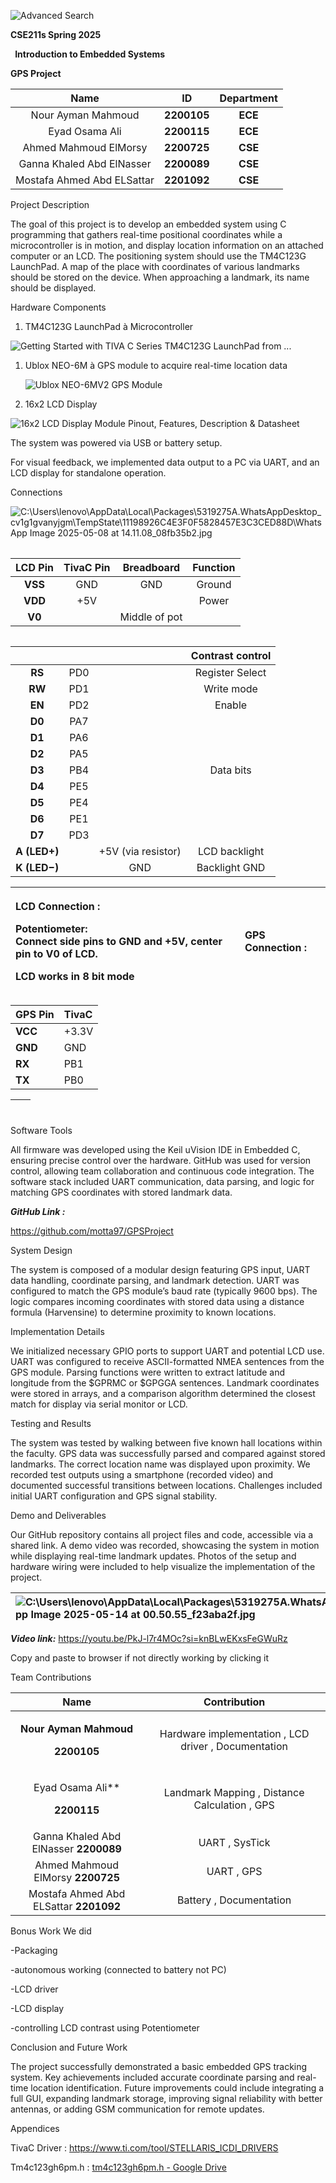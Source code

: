 ﻿![Advanced Search](Aspose.Words.818f480c-ae9a-42c3-83ef-137d61d6c7f9.001.png)

**CSE211s Spring 2025**

` `**Introduction to Embedded Systems** 

**GPS Project**

|Name|ID|Department|
| :-: | :-: | :-: |
|Nour  Ayman Mahmoud |**2200105**|**ECE**|
|Eyad Osama Ali|**2200115**|**ECE**|
|Ahmed Mahmoud ElMorsy|**2200725**|**CSE**|
|Ganna Khaled Abd ElNasser  |**2200089**|**CSE**|
|Mostafa Ahmed Abd ELSattar|**2201092**|**CSE**|

Project Description      

The goal of this project is to develop an embedded system using C programming that gathers real-time positional coordinates while a microcontroller is in motion, and display location information on an attached computer or an LCD. The positioning system should use the TM4C123G LaunchPad. A map of the place with coordinates of various landmarks should be stored on the device. When approaching a landmark, its name should be displayed.

Hardware Components

1. TM4C123G LaunchPad à Microcontroller

![Getting Started with TIVA C Series TM4C123G LaunchPad from ...](Aspose.Words.818f480c-ae9a-42c3-83ef-137d61d6c7f9.002.jpeg)

1. Ublox NEO-6M à GPS module to acquire real-time location data

   ![Ublox NEO-6MV2 GPS Module](Aspose.Words.818f480c-ae9a-42c3-83ef-137d61d6c7f9.003.jpeg)

1. 16x2 LCD Display 

![16x2 LCD Display Module Pinout, Features, Description & Datasheet](Aspose.Words.818f480c-ae9a-42c3-83ef-137d61d6c7f9.004.png)

The system was powered via USB or battery setup.

For visual feedback, we implemented data output to a PC via UART, and an LCD display for standalone operation.

Connections 

![C:\Users\lenovo\AppData\Local\Packages\5319275A.WhatsAppDesktop_cv1g1gvanyjgm\TempState\11198926C4E3F0F5828457E3C3CED88D\WhatsApp Image 2025-05-08 at 14.11.08_08fb35b2.jpg](Aspose.Words.818f480c-ae9a-42c3-83ef-137d61d6c7f9.005.jpeg)

|||
| :- | :- |

|**LCD Pin**|**TivaC Pin**|**Breadboard**|**Function**|
| :-: | :-: | :-: | :-: |
|**VSS**|GND|GND|Ground|
|**VDD**|+5V||Power|
|**V0**||Middle of pot||

||
| :-: |

||||Contrast control|
| :-: | :-: | :-: | :-: |
|**RS**|PD0||Register Select|
|**RW**|PD1||Write mode|
|**EN**|PD2||Enable|
|**D0**|PA7|||
|**D1**|PA6|||
|**D2**|PA5|||
|**D3**|PB4||Data bits|
|**D4**|PE5|||
|**D5**|PE4|||
|**D6**|PE1|||
|**D7**|PD3|||
|**A (LED+)**||+5V (via resistor)|LCD backlight|
|**K (LED−)**||GND|Backlight GND|

|<p>LCD Connection :</p><p></p><p></p><p></p><p></p><p></p><p></p><p></p><p></p><p></p><p></p><p></p><p></p><p></p><p></p><p></p><p></p><p></p><p></p><p></p><p></p><p></p><p>**Potentiometer:**<br>Connect side pins to **GND and +5V**, center pin to **V0** of LCD.</p><p></p><p>LCD works in 8 bit mode</p>|<p>GPS Connection :</p><p></p>|
| :- | :- |

|**GPS Pin**|**TivaC**|
| :- | :- |
|**VCC**|+3.3V|
|**GND**|GND|
|**RX**|PB1|
|**TX**|PB0|

||<p></p><p></p><p></p><p></p><p></p><p></p><p></p><p></p><p></p>|
| :- | :- |

Software Tools

All firmware was developed using the Keil uVision IDE in Embedded C, ensuring precise control over the hardware. GitHub was used for version control, allowing team collaboration and continuous code integration. The software stack included UART communication, data parsing, and logic for matching GPS coordinates with stored landmark data.

***GitHub Link :*** 

<https://github.com/motta97/GPSProject>

System Design

The system is composed of a modular design featuring GPS input, UART data handling, coordinate parsing, and landmark detection. UART was configured to match the GPS module’s baud rate (typically 9600 bps). The logic compares incoming coordinates with stored data using a distance formula (Harvensine) to determine proximity to known locations.

Implementation Details

We initialized necessary GPIO ports to support UART and potential LCD use. UART was configured to receive ASCII-formatted NMEA sentences from the GPS module. Parsing functions were written to extract latitude and longitude from the $GPRMC or $GPGGA sentences. Landmark coordinates were stored in arrays, and a comparison algorithm determined the closest match for display via serial monitor or LCD.

Testing and Results

The system was tested by walking between five known hall locations within the faculty. GPS data was successfully parsed and compared against stored landmarks. The correct location name was displayed upon proximity. We recorded test outputs using a smartphone (recorded video) and documented successful transitions between locations. Challenges included initial UART configuration and GPS signal stability.

Demo and Deliverables

Our GitHub repository contains all project files and code, accessible via a shared link. A demo video was recorded, showcasing the system in motion while displaying real-time landmark updates. Photos of the setup and hardware wiring were included to help visualize the implementation of the project.

|![C:\Users\lenovo\AppData\Local\Packages\5319275A.WhatsAppDesktop_cv1g1gvanyjgm\TempState\63F9D29FECCCF60145E2AD4EA65507BA\WhatsApp Image 2025-05-14 at 00.50.55_f23aba2f.jpg](Aspose.Words.818f480c-ae9a-42c3-83ef-137d61d6c7f9.006.jpeg)|![C:\Users\lenovo\AppData\Local\Packages\5319275A.WhatsAppDesktop_cv1g1gvanyjgm\TempState\28F96513E88A2CB49AAEC43599CF3F17\WhatsApp Image 2025-05-14 at 00.51.05_64c66368.jpg](Aspose.Words.818f480c-ae9a-42c3-83ef-137d61d6c7f9.007.jpeg)|
| :- | :- |

***Video link:***   <https://youtu.be/PkJ-l7r4MOc?si=knBLwEKxsFeGWuRz>

Copy and paste to browser if not directly working by clicking it

Team Contributions

|**Name**|**Contribution**|
| :-: | :-: |
|<p>**Nour Ayman Mahmoud** </p><p>**2200105**</p>|Hardware implementation , LCD driver , Documentation|
|<p>Eyad Osama Ali** </p><p>**2200115**</p>|Landmark Mapping , Distance Calculation , GPS|
|Ganna Khaled Abd ElNasser  **2200089**|UART , SysTick|
|Ahmed Mahmoud ElMorsy **2200725**|UART , GPS|
|Mostafa Ahmed Abd ELSattar **2201092**|Battery , Documentation|

Bonus Work We did

-Packaging

-autonomous working (connected to battery not PC)

-LCD driver

-LCD display

-controlling LCD contrast using Potentiometer

Conclusion and Future Work

The project successfully demonstrated a basic embedded GPS tracking system. Key achievements included accurate coordinate parsing and real-time location identification. Future improvements could include integrating a full GUI, expanding landmark storage, improving signal reliability with better antennas, or adding GSM communication for remote updates.

Appendices

TivaC Driver : <https://www.ti.com/tool/STELLARIS_ICDI_DRIVERS>

Tm4c123gh6pm.h : [tm4c123gh6pm.h - Google Drive](https://drive.google.com/file/d/1Gyt1VkYgfyEYHeF1VL6ivI9W2FQkB-GQ/view)

